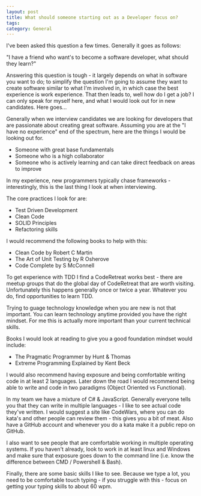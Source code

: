 ```yaml
---
layout: post
title: What should someone starting out as a Developer focus on?
tags: 
category: General
---
```


I've been asked this question a few times. Generally it goes as follows:

"I have a friend who want's to become a software developer, what should they learn?"

Answering this question is tough - it largely depends on what in software you want to do; to simplify the question I'm going to assume they want to create software similar to what I'm involved in, in which case the best experience is work experience. That then leads to, well how do I get a job? I can only speak for myself here, and what I would look out for in new candidates. Here goes...

Generally when we interview candidates we are looking for developers that are passionate about creating great software. Assuming you are at the "I have no experience" end of the spectrum, here are the things I would be looking out for. 

* Someone with great base fundamentals  
* Someone who is a high collaborator  
* Someone who is actively learning and can take direct feedback on areas to improve  

In my experience, new programmers typically chase frameworks - interestingly, this is the last thing I look at when interviewing. 

The core practices I look for are:

* Test Driven Development  
* Clean Code  
* SOLID Principles  
* Refactoring skills  

I would recommend the following books to help with this:

* Clean Code by Robert C Martin
* The Art of Unit Testing by R Osherove
* Code Complete by S McConnell

To get experience with TDD I find a CodeRetreat works best - there are meetup groups that do the global day of CodeRetreat that are worth visiting. Unfortunately this happens generally once or twice a year. Whatever you do, find opportunities to learn TDD.

Trying to guage technology knowledge when you are new is not that important. You can learn technology anytime provided you have the right mindset. For me this is actually more important than your current technical skills. 

Books I would look at reading to give you a good foundation mindset would include:

* The Pragmatic Programmer by Hunt & Thomas
* Extreme Programming Explained by Kent Beck

I would also recommend having exposure and being comfortable writing code in at least 2 languages. Later down the road I would recommend being able to write and code in two paradigms (Object Oriented vs Functional).

In my team we have a mixture of C# & JavaScript. Generally everyone tells you that they can write in multiple languages - I like to see actual code they've written. I would suggest a site like CodeWars, where you can do kata's and other people can review them - this gives you a bit of meat. Also have a GitHub account and whenever you do a kata make it a public repo on GitHub.

I also want to see people that are comfortable working in multiple operating systems. If you haven't already, look to work in at least linux and Windows and make sure that exposure goes down to the command line (i.e. know the difference between CMD /  Powershell & Bash).

Finally, there are some basic skills I like to see. Because we type a lot, you need to be comfortable touch typing - if you struggle with this - focus on getting your typing skills to about 60 wpm.
